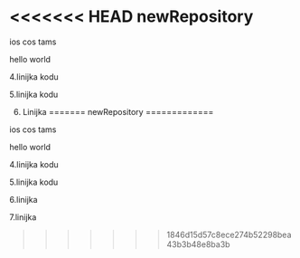 <<<<<<< HEAD
newRepository
=============

ios cos tams

hello world

4.linijka kodu

5.linijka kodu

6. Linijka
=======
newRepository
=============

ios cos tams

hello world

4.linijka kodu

5.linijka kodu

6.linijka

7.linijka
>>>>>>> 1846d15d57c8ece274b52298bea43b3b48e8ba3b
